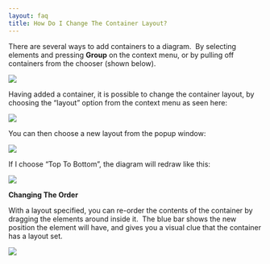 ```yaml
---
layout: faq
title: How Do I Change The Container Layout?
---
```


There are several ways to add containers to a diagram.  By selecting
elements and pressing **Group** on the context menu, or by pulling off
containers from the chooser (shown below).

  

![](cont_layout1.png)

  

Having added a container, it is possible to change the container layout,
by choosing the “layout” option from the context menu as seen here:

  

![](cont_layout3.png)

  

You can then choose a new layout from the popup window:

  

![](cont_layout4.png)

  

If I choose “Top To Bottom”, the diagram will redraw like this:

  

![](cont_layout5.png)

  

**Changing The Order**

  

With a layout specified, you can re-order the contents of the container
by dragging the elements around inside it.  The blue bar shows the new
position the element will have, and gives you a visual clue that the
container has a layout set.

  

![](cont_layout6.png)
